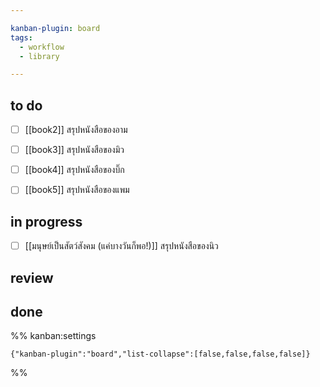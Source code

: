 ```yaml
---

kanban-plugin: board
tags:
  - workflow
  - library

---
```


## to do

- [ ] [[book2]] สรุปหนังสือของอาม
- [ ] [[book3]] สรุปหนังสือของมิว
- [ ] [[book4]] สรุปหนังสือของบิ๊ก
- [ ] [[book5]] สรุปหนังสือของแพม


## in progress

- [ ] [[มนุษย์เป็นสัตว์สังคม (แค่บางวันก็พอ!)]] สรุปหนังสือของนิว


## review



## done





%% kanban:settings
```
{"kanban-plugin":"board","list-collapse":[false,false,false,false]}
```
%%